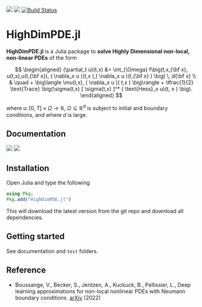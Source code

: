 [![](https://img.shields.io/badge/docs-stable-blue.svg)](https://highdimpde.sciml.ai/stable)
[![](https://img.shields.io/badge/docs-dev-blue.svg)](https://highdimpde.sciml.ai/dev)
[![Build Status](https://github.com/SciML/HighDimPDE.jl/workflows/CI/badge.svg)](https://github.com/SciML/HighDimPDE.jl/actions?query=workflow%3ACI)

# HighDimPDE.jl

**HighDimPDE.jl** is a Julia package to **solve Highly Dimensional non-local, non-linear PDEs** of the form


$$
\begin{aligned}
    (\partial_t u)(t,x) &= \int_{\Omega} f\big(t,x,{\bf x}, u(t,x),u(t,{\bf x}), ( \nabla_x u )(t,x ),( \nabla_x u )(t,{\bf x} ) \big) \, d{\bf x} \\
    & \quad + \big\langle \mu(t,x), ( \nabla_x u )( t,x ) \big\rangle + \tfrac{1}{2} \text{Trace} \big(\sigma(t,x) [ \sigma(t,x) ]^* ( \text{Hess}_x u)(t, x ) \big).
\end{aligned}
$$

where $u \colon [0,T] \times \Omega \to \mathbb{R}$, $\Omega\subseteq \mathbb{R}^d$ is subject to initial and boundary conditions, and where $d$ is large.

## Documentation
[![](https://img.shields.io/badge/docs-stable-blue.svg)](https://highdimpde.sciml.ai/stable)
[![](https://img.shields.io/badge/docs-dev-blue.svg)](https://highdimpde.sciml.ai/dev)

## Installation
Open Julia and type the following

```julia
using Pkg;
Pkg.add("HighDimPDE.jl")
```
This will download the latest version from the git repo and download all dependencies.

## Getting started
See documentation and `test` folders.

## Reference
- Boussange, V., Becker, S., Jentzen, A., Kuckuck, B., Pellissier, L., Deep learning approximations for non-local nonlinear PDEs with Neumann boundary conditions. [arXiv](https://arxiv.org/abs/2205.03672) (2022)
<!-- - Becker, S., Braunwarth, R., Hutzenthaler, M., Jentzen, A., von Wurstemberger, P., Numerical simulations for full history recursive multilevel Picard approximations for systems of high-dimensional partial differential equations. [arXiv](https://arxiv.org/abs/2005.10206) (2020)
- Beck, C., Becker, S., Cheridito, P., Jentzen, A., Neufeld, A., Deep splitting method for parabolic PDEs. [arXiv](https://arxiv.org/abs/1907.03452) (2019)
- Han, J., Jentzen, A., E, W., Solving high-dimensional partial differential equations using deep learning. [arXiv](https://arxiv.org/abs/1707.02568) (2018) -->

<!-- ## Acknowledgements
`HighDimPDE.jl` is inspired from Sebastian Becker's scripts in Python, TensorFlow and C++. Pr. Arnulf Jentzen largely contributed to the theoretical developments of the solver algorithms implemented. -->
